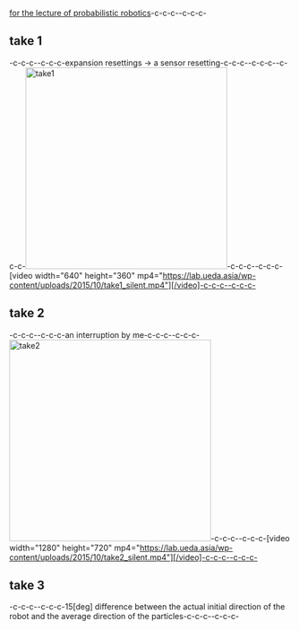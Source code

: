 <a href="https://lab.ueda.asia/?page_id=180">for the lecture of probabilistic robotics</a>-c-c-c--c-c-c-<h2>take 1</h2>-c-c-c--c-c-c-expansion resettings -> a sensor resetting-c-c-c--c-c-c--c-c-c-<a href="https://lab.ueda.asia/wp-content/uploads/2015/10/take1.gif"><img src="https://lab.ueda.asia/wp-content/uploads/2015/10/take1.gif" alt="take1" width="360" height="360" class="alignleft size-full wp-image-225" /></a>-c-c-c--c-c-c-[video width="640" height="360" mp4="https://lab.ueda.asia/wp-content/uploads/2015/10/take1_silent.mp4"][/video]-c-c-c--c-c-c-<h2>take 2</h2>-c-c-c--c-c-c-an interruption by me-c-c-c--c-c-c-<a href="https://lab.ueda.asia/wp-content/uploads/2015/10/take2.gif"><img src="https://lab.ueda.asia/wp-content/uploads/2015/10/take2.gif" alt="take2" width="360" height="360" class="alignleft size-full wp-image-224" /></a>-c-c-c--c-c-c-[video width="1280" height="720" mp4="https://lab.ueda.asia/wp-content/uploads/2015/10/take2_silent.mp4"][/video]-c-c-c--c-c-c-<h2>take 3</h2>-c-c-c--c-c-c-15[deg] difference between the actual initial direction of the robot and the average direction of the particles-c-c-c--c-c-c-
